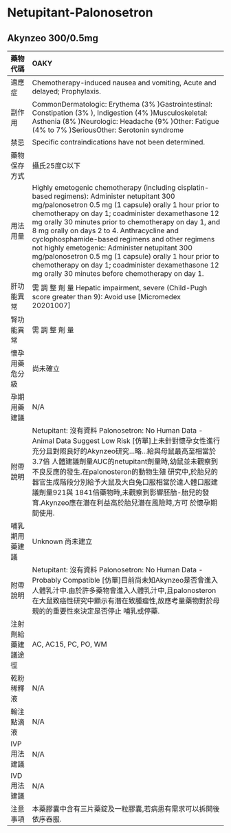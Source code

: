 # Netupitant-Palonosetron

## Akynzeo 300/0.5mg

| 藥物代碼 | OAKY |
| :--- | :--- |
| 適應症 | Chemotherapy-induced nausea and vomiting, Acute and delayed; Prophylaxis. |
| 副作用 | CommonDermatologic: Erythema \(3% \)Gastrointestinal: Constipation \(3% \), Indigestion \(4% \)Musculoskeletal: Asthenia \(8% \)Neurologic: Headache \(9% \)Other: Fatigue \(4% to 7% \)SeriousOther: Serotonin syndrome |
| 禁忌 | Specific contraindications have not been determined. |
| 藥物保存方式 | 攝氏25度C以下 |
| 用法用量 | Highly emetogenic chemotherapy \(including cisplatin-based regimens\): Administer netupitant 300 mg/palonosetron 0.5 mg \(1 capsule\) orally 1 hour prior to chemotherapy on day 1; coadminister dexamethasone 12 mg orally 30 minutes prior to chemotherapy on day 1, and 8 mg orally on days 2 to 4. Anthracycline and cyclophosphamide-based regimens and other regimens not highly emetogenic: Administer netupitant 300 mg/palonosetron 0.5 mg \(1 capsule\) orally 1 hour prior to chemotherapy on day 1; coadminister dexamethasone 12 mg orally 30 minutes before chemotherapy on day 1. |
| 肝功能異常 | 需 調 整 劑 量  Hepatic impairment, severe \(Child-Pugh score greater than 9\): Avoid use \[Micromedex 20201007\] |
| 腎功能異常 | 需 調 整 劑 量 |
| 懷孕用藥危分級 | 尚未確立 |
| 孕期用藥建議 | N/A |
| 附帶說明 | Netupitant: 沒有資料 Palonosetron: No Human Data - Animal Data Suggest Low Risk \[仿單\]上未針對懷孕女性進行充分且對照良好的Akynzeo研究...略...給與母鼠最高至相當於3.7倍 人體建議劑量AUC的netupitant劑量時,幼鼠並未觀察到不良反應的發生.在palonosteron的動物生殖 研究中,於胎兒的器官生成階段分別給予大鼠及大白兔口服相當於達人體口服建議劑量921與 1841倍藥物時,未觀察到影響胚胎-胎兒的發育.Akynzeo應在潛在利益高於胎兒潛在風險時,方可 於懷孕期間使用. |
| 哺乳期用藥建議 | Unknown 尚未建立 |
| 附帶說明 | Netupitant: 沒有資料 Palonosetron: No Human Data - Probably Compatible \[仿單\]目前尚未知Akynzeo是否會進入人體乳汁中.由於許多藥物會進入人體乳汁中,且palonosteron 在大鼠致癌性研究中顯示有潛在致腫瘤性,故應考量藥物對於母親的的重要性來決定是否停止 哺乳或停藥. |
| 注射劑給藥建議途徑 | AC, AC15, PC, PO, WM |
| 乾粉稀釋液 | N/A |
| 輸注點滴液 | N/A |
| IVP 用法建議 | N/A |
| IVD 用法建議 | N/A |
| 注意事項 | 本藥膠囊中含有三片藥錠及一粒膠囊,若病患有需求可以拆開後依序吞服. |


